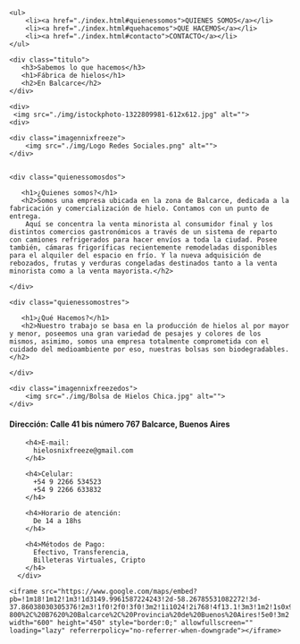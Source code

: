 <!DOCTYPE html>
<html lang="en">
<head>
    <meta charset="UTF-8">
    <meta http-equiv="X-UA-Compatible" content="IE=edge">
    <meta name="viewport" content="width=device-width, initial-scale=1.0">
    <title>Hielos Nix Freeze</title>
    <link rel="stylesheet" href="./css/estilos.css">

</head>
<nav>
   <a href="./index.html#inicio"><img src="./img/Tipografia.png" alt=""></a> 

    <ul> 
        <li><a href="./index.html#quienessomos">QUIENES SOMOS</a></li>
        <li><a href="./index.html#quehacemos">QUE HACEMOS</a></li>
        <li><a href="./index.html#contacto">CONTACTO</a></li>
    </ul>
</nav>
<body>

<section id="inicio">

    <div class="titulo">
       <h3>Sabemos lo que hacemos</h3>
       <h1>Fábrica de hielos</h1>
       <h2>En Balcarce</h2> 
    </div>

    <div>
     <img src="./img/istockphoto-1322809981-612x612.jpg" alt="">
    <div>  

</section>

<section id="quienessomos">

    <div class="imagennixfreeze">
        <img src="./img/Logo Redes Sociales.png" alt="">
    </div>


    <div class="quienessomosdos">

       <h1>¿Quienes somos?</h1>
       <h2>Somos una empresa ubicada en la zona de Balcarce, dedicada a la fabricación y comercialización de hielo. Contamos con un punto de entrega.
        Aquí se concentra la venta minorista al consumidor final y los distintos comercios gastronómicos a través de un sistema de reparto con camiones refrigerados para hacer envíos a toda la ciudad. Posee también, cámaras frigoríficas recientemente remodeladas disponibles para el alquiler del espacio en frío. Y la nueva adquisición de rebozados, frutas y verduras congeladas destinados tanto a la venta minorista como a la venta mayorista.</h2>
    
    </div>

</section>


<section id="quehacemos">

    <div class="quienessomostres">

       <h1>¿Qué Hacemos?</h1>
       <h2>Nuestro trabajo se basa en la producción de hielos al por mayor y menor, poseemos una gran variedad de pesajes y colores de los mismos, asimimo, somos una empresa totalmente comprometida con el cuidado del medioambiente por eso, nuestras bolsas son biodegradables.</h2>
    
    </div>

    <div class="imagennixfreezedos">
        <img src="./img/Bolsa de Hielos Chica.jpg" alt="">
    </div>

</section>

<footer>
    <div id="contacto">
      <div class="texto">
        <h4>Dirección:  
          Calle 41 bis número 767  
          Balcarce, Buenos Aires  
        </h4>
  
        <h4>E-mail:  
          hielosnixfreeze@gmail.com  
        </h4>
  
        <h4>Celular:  
          +54 9 2266 534523  
          +54 9 2266 633832  
        </h4>
  
        <h4>Horario de atención:  
          De 14 a 18hs  
        </h4> 
  
        <h4>Métodos de Pago:  
          Efectivo, Transferencia,  
          Billeteras Virtuales, Cripto  
        </h4>
      </div>

    <iframe src="https://www.google.com/maps/embed?pb=!1m18!1m12!1m3!1d3149.9961587224243!2d-58.26785531082272!3d-37.86038030305376!2m3!1f0!2f0!3f0!3m2!1i1024!2i768!4f13.1!3m3!1m2!1s0x959aaf241d5e39a1%3A0x70b5ce25be4dcae4!2sC.%2043%20836-800%2C%20B7620%20Balcarce%2C%20Provincia%20de%20Buenos%20Aires!5e0!3m2!1ses!2sar!4v1732017946941!5m2!1ses!2sar" width="600" height="450" style="border:0;" allowfullscreen="" loading="lazy" referrerpolicy="no-referrer-when-downgrade"></iframe>
</footer>






</body>
</html>
